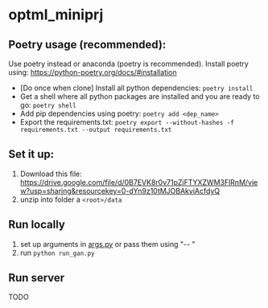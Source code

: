 # optml_miniprj


## Poetry usage (recommended):
Use poetry instead or anaconda (poetry is recommended). Install poetry using:  https://python-poetry.org/docs/#installation

* [Do once when clone] Install all python dependencies: `poetry install`
* Get a shell where all python packages are installed and you are ready to go: `poetry shell`
* Add pip dependencies using poetry: `poetry add <dep_name>`
* Export the requirements.txt: `poetry export --without-hashes -f requirements.txt --output requirements.txt`



## Set it up:

1. Download this file: https://drive.google.com/file/d/0B7EVK8r0v71pZjFTYXZWM3FlRnM/view?usp=sharing&resourcekey=0-dYn9z10tMJOBAkviAcfdyQ
2. unzip into folder a `<root>/data`


## Run locally

1. set up arguments in [args.py](./src/args.py) or pass them using "--<argname> <argvalue>"
2. run `python run_gan.py`


## Run server
TODO
